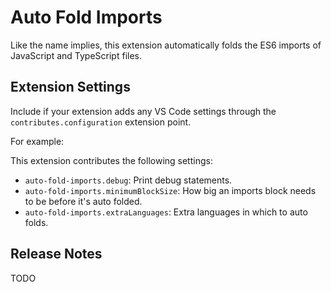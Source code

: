 # Auto Fold Imports

Like the name implies, this extension automatically folds the ES6 imports of JavaScript and TypeScript files.

## Extension Settings

Include if your extension adds any VS Code settings through the `contributes.configuration` extension point.

For example:

This extension contributes the following settings:

- `auto-fold-imports.debug`: Print debug statements.
- `auto-fold-imports.minimumBlockSize`: How big an imports block needs to be before it's auto folded.
- `auto-fold-imports.extraLanguages`: Extra languages in which to auto folds.

## Release Notes

TODO
